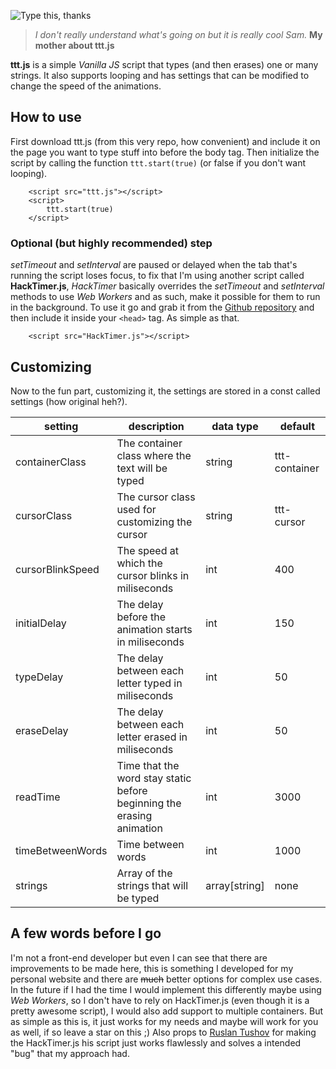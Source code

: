 ![Type this, thanks](https://i.imgur.com/LgPBylM.png)

> *I don't really understand what's going on but it is really cool Sam.*
> **My mother about ttt.js**

**ttt.js** is a simple *Vanilla JS* script that types (and then erases) one or many strings. It also supports looping and has settings that can be modified to change the speed of the animations.

## How to use

First download ttt.js (from this very repo, how convenient) and include it on the page you want to type stuff into before the body tag. Then initialize the script by calling the function `ttt.start(true)` (or false if you don't want looping).

	    <script src="ttt.js"></script>
	    <script>
            ttt.start(true)
	    </script>

### Optional (but highly recommended) step

*setTimeout* and *setInterval* are paused or delayed when the tab that's running the script loses focus, to fix that I'm using another script called **HackTimer.js**, *HackTimer* basically overrides the *setTimeout* and *setInterval* methods to use *Web Workers* and as such, make it possible for them to run in the background.
To use it go and grab it from the [Github repository](https://github.com/turuslan/HackTimer) and then include it inside your `<head>` tag. As simple as that.

	    <script src="HackTimer.js"></script>

## Customizing
Now to the fun part, customizing it, the settings are stored in a const called settings (how original heh?).

| setting | description | data type | default |
|--|--|--|--|
| containerClass | The container class where the text will be typed | string | ttt-container |
| cursorClass | The cursor class used for customizing the cursor | string | ttt-cursor |
| cursorBlinkSpeed | The speed at which the cursor blinks in miliseconds | int| 400 |
| initialDelay | The delay before the animation starts in miliseconds | int | 150 |
| typeDelay | The delay between each letter typed in miliseconds | int | 50 |
| eraseDelay | The delay between each letter erased in miliseconds | int | 50 |
| readTime | Time that the word stay static before beginning the erasing animation | int | 3000 |
| timeBetweenWords | Time between words | int | 1000 |
| strings | Array of the strings that will be typed | array[string]| none |

## A few words before I go
I'm not a front-end developer but even I can see that there are improvements to be made here, this is something I developed for my personal website and there are ~~much~~ better options for complex use cases. In the future if I had the time I would implement this differently maybe using *Web Workers*, so I don't have to rely on HackTimer.js (even though it is a pretty awesome script), I would also add support to multiple containers.
But as simple as this is, it just works for my needs and maybe will work for you as well, if so leave a star on this ;)
Also props to [Ruslan Tushov](https://github.com/turuslan) for making the HackTimer.js his script just works flawlessly and solves a intended "bug" that my approach had.